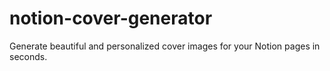 # notion-cover-generator
Generate beautiful and personalized cover images for your Notion pages in seconds.
